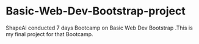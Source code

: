 # Basic-Web-Dev-Bootstrap-project
ShapeAi conducted 7 days Bootcamp on Basic Web Dev Bootstrap .This is my final project for that Bootcamp.
